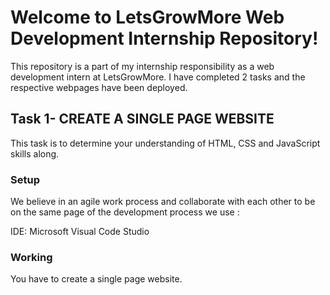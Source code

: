 # Welcome to LetsGrowMore Web Development Internship Repository!

This repository is a part of my internship responsibility as a web development intern at LetsGrowMore. I have completed 2 tasks and the respective webpages have been deployed.

## Task 1- CREATE A SINGLE PAGE WEBSITE

This task is to determine your understanding of HTML, CSS and JavaScript skills along.

### Setup

We believe in an agile work process and collaborate with each other to be on the same page of the development process we use :

IDE: Microsoft Visual Code Studio

### Working

You have to create a single page website.
